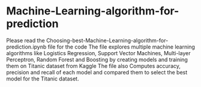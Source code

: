 # Machine-Learning-algorithm-for-prediction

Please read the Choosing-best-Machine-Learning-algorithm-for-prediction.ipynb file for the code 
The file explores multiple machine learning algorithms like Logistics Regression, Support Vector Machines, Multi-layer Perceptron, Random Forest and Boosting by creating models and training them on Titanic dataset from Kaggle
The file also Computes accuracy, precision and recall of each model and compared them to select the best model for the Titanic dataset.
